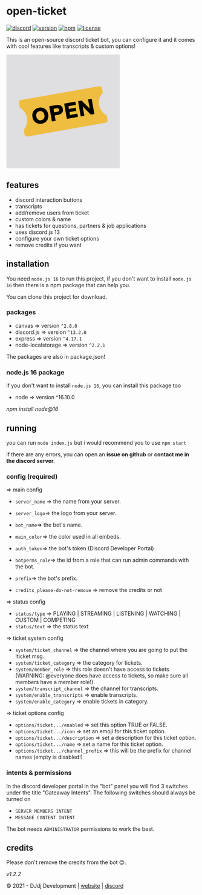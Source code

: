 # open-ticket
[![discord](https://img.shields.io/badge/discord-join%20our%20server-5865F2.svg?style=flat-square&logo=discord)](https://discord.com/invite/26vT9wt3n3) 
[![version](https://img.shields.io/badge/version-1.2.2%20stable-brightgreen.svg?style=flat-square)](https://github.com/DJj123dj/open-ticket/releases/tag/v1.2.2) 
[![npm](https://img.shields.io/badge/npm-external%20libraries%20needed-CB3837.svg?style=flat-square&logo=npm)](#) 
[![license](https://img.shields.io/badge/license-GPL%203.0-important.svg?style=flat-square)](#) 

This is an open-source discord ticket bot, you can configure it and it comes with cool features like transcripts & custom options!

<img src="logo.png" alt="Open Ticket logo" style="height: 300px; width:300px;"/>

## features
- discord interaction buttons
- transcripts
- add/remove users from ticket
- custom colors & name
- has tickets for questions, partners & job applications
- uses discord.js 13
- configure your own ticket options
- remove credits if you want


## installation
You need `node.js 16` to run this project, if you don't want to install `node.js 16` then there is a npm package that can help you.

You can clone this project for download.

### packages
- canvas => version `^2.8.0`
- discord.js => version `^13.2.0`
- express => version `^4.17.1`
- node-localstorage => version `^2.2.1`

The packages are also in package.json!

### node.js 16 package
if you don't want to install `node.js 16`, you can install this package too
- node => version ^16.10.0

_npm install node@16_

## running
you can run `node index.js` but i would recommend you to use `npm start`

if there are any errors, you can open an **issue on github** or **contact me in the discord server**.

### config (required)
=> main config
- `server_name` => the name from your server.
- `server_logo`=> the logo from your server.
- `bot_name`=> the bot's name.
- `main_color`=> the color used in all embeds.
- `auth_token`=> the bot's token (Discord Developer Portal)
- `botperms_role`=> the id from a role that can run admin commands with the bot.
- `prefix`=> the bot's prefix.

- `credits_please-do-not-remove` => remove the credits or not

=> status config
- `status/type` => PLAYING | STREAMING | LISTENING | WATCHING | CUSTOM | COMPETING
- `status/text` => the status text

=> ticket system config
- `system/ticket_channel` => the channel where you are going to put the !ticket msg.
- `system/ticket_category` => the category for tickets.
- `system/member_role` => this role doesn't have access to tickets 
(WARNING: @everyone does have access to tickets, so make sure all members have a member role!).
- `system/transcript_channel` => the channel for transcripts.
- `system/enable_transcripts` => enable transcripts.
- `system/enable_category` => enable tickets in category.

=> ticket options config
- `options/ticket.../enabled` => set this option TRUE or FALSE.
- `options/ticket.../icon` => set an emoji for this ticket option.
- `options/ticket.../description` => set a description for this ticket option.
- `options/ticket.../name` => set a name for this ticket option.
- `options/ticket.../channel_prefix` => this will be the prefix for channel names (empty is disabled!)

### intents & permissions
In the discord developer portal in the "bot" panel you will find 3 switches under the title "Gateaway Intents". The following switches should always be turned on
- `SERVER MEMBERS INTENT`
- `MESSAGE CONTENT INTENT`

The bot needs `ADMINISTRATOR` permissions to work the best.

## credits
Please don't remove the credits from the bot 😊.

_v1.2.2_

© 2021 - DJdj Development | [website](https://www.dj-dj.be) | [discord](https://discord.com/invite/26vT9wt3n3)